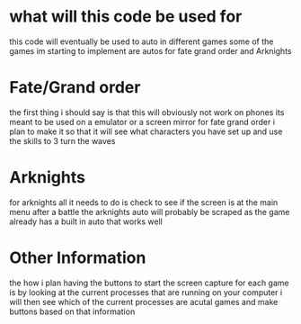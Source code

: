 # what will this code be used for
this code will eventually be used to auto in different games some of the games im starting to implement are autos for fate grand order and Arknights

# Fate/Grand order
the first thing i should say is that this will obviously not work on phones its meant to be used on a emulator or a screen mirror
for fate grand order i plan to make it so that it will see what characters you have set up and use the skills to 3 turn the waves

# Arknights
for arknights all it needs to do is check to see if the screen is at the main menu after a battle
the arknights auto will probably be scraped as the game already has a built in auto that works well

# Other Information
the how i plan having the buttons to start the screen capture for each game is by looking at the current processes that are running on your computer
i will then see which of the current processes are acutal games and make buttons based on that information
